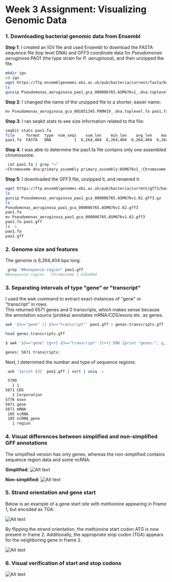 # Week 3 Assignment: Visualizing Genomic Data

### 1. Downloading bacterial genomic data from Ensembl

**Step 1**: I created an IGV file and used Ensembl to download the FASTA sequence file (top level DNA) and GFF3 coordinate data for *Pseudomonas aeruginosa* PAO1 (the type strain for *P. aeruginosa*), and then unzipped the file. 

```bash
mkdir igv
cd igv
wget https://ftp.ensemblgenomes.ebi.ac.uk/pub/bacteria/current/fasta/bacteria_5_collection/pseudomonas_aeruginosa_pao1_gca_000006765/dna/Pseudomonas_aeruginosa_pao1_gca_000006765.ASM676v1_.dna.toplevel.fa.gz
ls
gunzip Pseudomonas_aeruginosa_pao1_gca_000006765.ASM676v1_.dna.toplevel.fa.gz
```
**Step 2**: I changed the name of the unzipped file to a shorter, easier name:

```bash
mv Pseudomonas_aeruginosa_gca_001051345.PAMH19_.dna.toplevel.fa pao1.fa
```
**Step 3**: I ran seqkit stats to see size information related to the file: 

```bash
seqkit stats pao1.fa
file     format  type  num_seqs    sum_len    min_len    avg_len    max_len
pao1.fa  FASTA   DNA          1  6,264,404  6,264,404  6,264,404  6,264,404
```
**Step 4**: I was able to determine the pao1.fa file contains only one assembled chromosome:

```bash
 cat pao1.fa | grep ">"
>Chromosome dna:primary_assembly primary_assembly:ASM676v1_:Chromosome:1:6264404:1 REF
```

**Step 5**: I downloaded the GFF3 file, unzipped it, and renamed it:

```bash 
wget https://ftp.ensemblgenomes.ebi.ac.uk/pub/bacteria/current/gff3/bacteria_5_collection/pseudomonas_aeruginosa_pao1_gca_000006765/Pseudomonas_aeruginosa_pao1_gca_000006765.ASM676v1.62.gff3.gz
ls
gunzip Pseudomonas_aeruginosa_pao1_gca_000006765.ASM676v1.62.gff3.gz
ls
Pseudomonas_aeruginosa_pao1_gca_000006765.ASM676v1.62.gff3
pao1.fa
mv Pseudomonas_aeruginosa_pao1_gca_000006765.ASM676v1.62.gff3
pao1.fa pao1.gff
ls -1
pao1.fa
pao1.gff
```
### 2. Genome size and features 

The genome is 6,264,404 bps long. 

```bash
 grep "##sequence-region" pao1.gff
##sequence-region   Chromosome 1 6264404
```

### 3. Separating intervals of type "gene" or "transcript"

I used the awk command to extract exact instances of "gene" or "transcript" in rows. <br>
This returned 6571 genes and 0 transcripts, which makes sense because the annotation source (prokka) annotates mRNA/CDS/exons etc. as genes.

```bash
awk '$3=="gene" || $3=="transcript"' pao1.gff > genes.transcripts.gff

head genes.transcripts.gff

$ awk '$3=="gene" {g++} $3=="transcript" {t++} END {print "genes:", g, "transcripts:", t}' genes.transcripts.gff

genes: 5671 transcripts: 
```
Next, I determined the number and type of sequence regions:

```bash
 awk '{print $3}' pao1.gff | sort | uniq -c

 5780 
   1 1
5671 CDS
   1 Corporation
5776 exon
5671 gene
5671 mRNA
 105 ncRNA
 105 ncRNA_gene
   1 region
 ```

### 4. Visual differences between simplified and non-simplified GFF annotations

The simplified version has only genes, whereas the non-simplified contains sequence region data and some ncRNA. 

**Simplified**:
![Alt text](igv/igv_snapshot_simp.png)


**Non-simplified**:
![Alt text](igv/igv_snapshot_nonsimp.png)

### 5. Strand orientation and gene start

Below is an example of a gene start site with methionine appearing in Frame 1, but encoded as TGA: 

![Alt text](igv/igv_snapshot_reverse.png)

By flipping the strand orientation, the methionine start codon ATG is now present in frame 2. Additionally, the appropriate stop codon (TGA) appears for the neighboring gene in frame 2. 

![Alt text](igv/igv_snapshot_forward.png)


### 6. Visual verification of start and stop codons

![Alt text](igv/igv_snapshot_start_stop.png)


